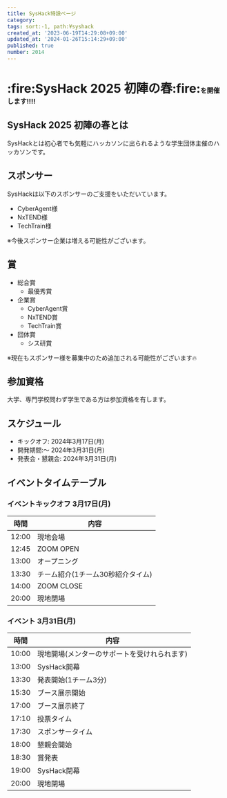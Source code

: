```yaml
---
title: SysHack特設ページ
category:
tags: sort:-1, path:¥syshack
created_at: '2023-06-19T14:29:08+09:00'
updated_at: '2024-01-26T15:14:29+09:00'
published: true
number: 2014
---
```


<h1 class="text-center">:fire:SysHack 2025 初陣の春:fire:<span style="font-size:15px">を開催します!!!!</span></h1>
<!--概要 -->
<section>
  <h2 class="text-primary">SysHack 2025 初陣の春とは</h2>
  <p>SysHackとは初心者でも気軽にハッカソンに出られるような学生団体主催のハッカソンです。</p>
</section>
<!-- スポンサー -->
<section>
  <h2 class="text-primary">スポンサー</h2>
  <p>SysHackは以下のスポンサーのご支援をいただいています。</p>
  <ul class="list-group">
    <li class="list-group-item">CyberAgent様</li>
    <li class="list-group-item">NxTEND様</li>
    <li class="list-group-item">TechTrain様</li>
  </ul>
  <p>※今後スポンサー企業は増える可能性がございます。</p>
</section>
<!-- 賞 -->
<section>
  <h2 class="text-primary">賞</h2>
  <ul class="list-group">
    <li class="list-group-item">総合賞<ul><li>最優秀賞</li></ul></li>
    <li class="list-group-item">企業賞<ul><li>CyberAgent賞</li><li>NxTEND賞</li><li>TechTrain賞</li></ul></li>
    <li class="list-group-item">団体賞<ul><li>シス研賞</li></ul></li>
  </ul>
  <p>※現在もスポンサー様を募集中のため追加される可能性がございます🔥</p>
</section>
<!-- 参加資格 -->
<section>
  <h2 class="text-primary">参加資格</h2>
  <p>大学、専門学校問わず学生である方は参加資格を有します。</p>
</section>
<!-- スケジュール -->
<section>
  <h2 class="text-primary">スケジュール</h2>
  <ul class="list-group">
    <li class="list-group-item">キックオフ: 2024年3月17日(月)</li>
    <li class="list-group-item">開発期間:〜 2024年3月31日(月)</li>
    <li class="list-group-item">発表会・懇親会: 2024年3月31日(月)</li>
  </ul>
</section>
<!-- イベントタイムテーブル -->
<section>
  <h2 class="text-primary">イベントタイムテーブル</h2>
  <article>
  <h3 class="text-primary">イベントキックオフ 3月17日(月)</h3>
  <table class="table">
    <thead>
      <tr>
        <th>時間</th>
        <th>内容</th>
      </tr>
    </thead>
    <tbody>
      <tr>
        <td>12:00</td>
        <td>現地会場</td>
      </tr>
      <tr>
        <td>12:45</td>
        <td>ZOOM OPEN</td>
      </tr>
      <tr>
        <td>13:00</td>
        <td>オープニング</td>
      </tr>
      <tr>
        <td>13:30</td>
        <td>チーム紹介(1チーム30秒紹介タイム)</td>
      </tr>
      <tr>
        <td>14:00</td>
        <td>ZOOM CLOSE</td>
      </tr>
      <tr>
        <td>20:00</td>
        <td>現地閉場</td>
      </tr>
    </tbody>
  </table>
  </article>
  <h3 class="text-primary"style="padding-right:20px" >イベント 3月31日(月)</h3>
  <table class="table table-striped">
    <thead>
      <tr>
        <th>時間</th>
        <th>内容</th>
      </tr>
    </thead>
    <tbody>
      <tr>
        <td>10:00</td>
        <td>現地開場(メンターのサポートを受けれられます)</td>
      </tr>
      <tr>
        <td>13:00</td>
        <td>SysHack開幕</td>
      </tr>
      <tr>
        <td>13:30</td>
        <td>発表開始(1チーム3分)</td>
      </tr>
      <tr>
        <td>15:30</td>
        <td>ブース展示開始</td>
      </tr>
      <tr>
        <td>17:00</td>
        <td>ブース展示終了</td>
      </tr>
      <tr>
        <td>17:10</td>
        <td>投票タイム</td>
      </tr>
      <tr>
        <td>17:30</td>
        <td>スポンサータイム</td>
      </tr>
      <tr>
        <td>18:00</td>
        <td>懇親会開始</td>
      </tr>
      <tr>
        <td>18:30</td>
        <td>賞発表</td>
      </tr>
      <tr>
        <td>19:00</td>
        <td>SysHack閉幕</td>
      </tr>
      <tr>
        <td>20:00</td>
        <td>現地閉場</td>
      </tr>
    </tbody>
  </table>
</section>

